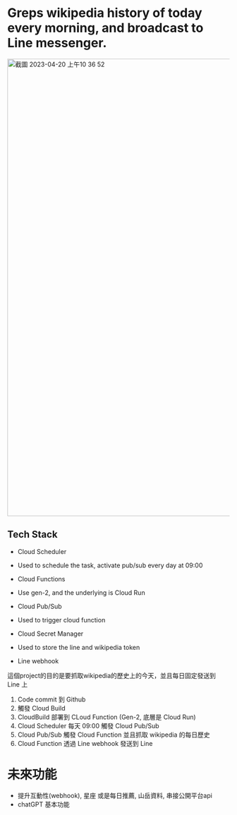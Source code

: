 # Greps wikipedia history of today every morning, and broadcast to Line messenger.
<img width="1037" alt="截圖 2023-04-20 上午10 36 52" src="https://user-images.githubusercontent.com/56625237/233243183-7c6d4a07-61bc-4038-9cd8-e2a5c5947e5f.png">



## Tech Stack
* Cloud Scheduler
 - Used to schedule the task, activate pub/sub every day at 09:00
* Cloud Functions
 - Use gen-2, and the underlying is Cloud Run
* Cloud Pub/Sub
 - Used to trigger cloud function
* Cloud Secret Manager
 - Used to store the line and wikipedia token
* Line webhook

這個project的目的是要抓取wikipedia的歷史上的今天，並且每日固定發送到 Line 上
1. Code commit 到 Github
2. 觸發 Cloud Build
3. CloudBuild 部署到 CLoud Function (Gen-2, 底層是 Cloud Run)
4. Cloud Scheduler 每天 09:00 觸發 Cloud Pub/Sub
5. Cloud Pub/Sub 觸發 Cloud Function 並且抓取 wikipedia 的每日歷史
6. Cloud Function 透過 Line webhook 發送到 Line


# 未來功能
* 提升互動性(webhook), 星座 或是每日推薦, 山岳資料, 串接公開平台api
* chatGPT 基本功能
